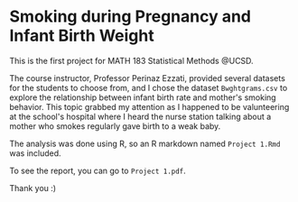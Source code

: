 # Smoking during Pregnancy and Infant Birth Weight

This is the first project for MATH 183 Statistical Methods @UCSD.

The course instructor, Professor Perinaz Ezzati, provided several datasets for the students to choose from, and I chose the dataset `Bwghtgrams.csv` to explore the relationship between infant birth rate and mother's smoking behavior. This topic grabbed my attention as I happened to be valunteering at the school's hospital where I heard the nurse station talking about a mother who smokes regularly gave birth to a weak baby.

The analysis was done using R, so an R markdown named `Project 1.Rmd` was included.

To see the report, you can go to `Project 1.pdf`.

Thank you :)
